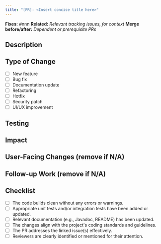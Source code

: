 ```yaml
---
title: "[PR]: <Insert concise title here>"
---
```


<!-- Thank you for your contribution! -->

**Fixes:** #nnn <!-- Link to the tracking issue(s) this PR closes -->
**Related:** _Relevant tracking issues, for context_
**Merge before/after:** _Dependent or prerequisite PRs_

## Description
<!-- Provide a detailed explanation of the changes introduced by this PR. Include the reasons behind these changes and any relevant context. -->

## Type of Change
- [ ] New feature
- [ ] Bug fix
- [ ] Documentation update
- [ ] Refactoring
- [ ] Hotfix
- [ ] Security patch
- [ ] UI/UX improvement

## Testing
<!-- Detail the testing performed to ensure these changes function as intended. Include information about any added or updated tests (unit, integration, UI tests). -->

## Impact
<!-- Discuss the impact of your changes on the project, including potential side effects or performance considerations. -->

## User-Facing Changes (remove if N/A)
<!-- Describe any user-facing changes introduced by this PR. "Before" and "After" sections with screenshots are highly recommended. Ensure all relevant documentation is updated. -->

## Follow-up Work (remove if N/A)
<!-- Mention any related follow-up work or future considerations related to this PR. -->

## Checklist
- [ ] The code builds clean without any errors or warnings.
- [ ] Appropriate unit tests and/or integration tests have been added or updated.
- [ ] Relevant documentation (e.g., Javadoc, README) has been updated.
- [ ] The changes align with the project's coding standards and guidelines.
- [ ] The PR addresses the linked issue(s) effectively.
- [ ] Reviewers are clearly identified or mentioned for their attention.
